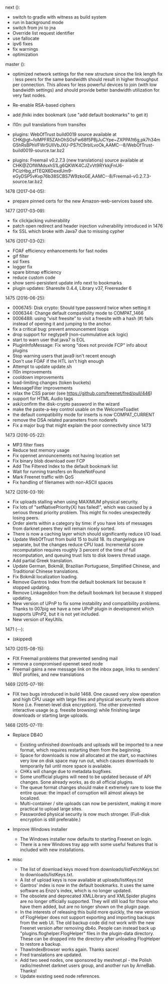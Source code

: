 next ():

- switch to gradle with witness as build system
- run in background mode
- switch from jni to jna
- Override list request identifier
- use fallocate
- ipv6 fixes
- fix warnings
- optimization

master ():

- optimized network settings for the new structure since the link
  length fix : less peers for the same bandwidth should result in
  higher throughput per connection. This allows for less powerful
  devices to join (with low bandwidth settings) and should provide
  better bandwidth utilization for very fast nodes.
- Re-enable RSA-based ciphers

- add jfniki index bookmark (use "add default bookmarks" to get it)
- l10n: pull translations from transifex

- plugins: WebOfTrust build0019
  source available at
  CHK@gt~foMPFR5ZAhOhSOsFw68f5PBjJuCYpe~ZXPPA1t6g,pk7h34mG5hRsBPhVFWr5UllVbJXU-PS7tC9rbILvoOk,AAMC--8/WebOfTrust-build0019-source.tar.bz2
- plugins: Freemail v0.2.7.3 (new translations)
  source available at
  CHK@ZOfWMdsxhS1Lg6QKWK4CJZvVt9RYkkjFnU6-PCizHbg,zfTEQX6DexdUm9-eGyDSP5vKvp76b38SCBS7W9zkoGE,AAMC--8/Freemail-v0.2.7.3-source.tar.bz2

1478 (2017-04-05):

- prepare pinned certs for the new Amazon-web-services based site.

1477 (2017-03-09):

- fix clickjacking vulnerability
- patch open redirect and header injection vulnerability introduced in 1476
- fix SSL which broke with Java7 due to missing cypher

1476 (2017-03-02):

- FOAF efficiency enhancements for fast nodes
- gif filter
- ssl fixes
- logger fix
- spare bitmap efficiency
- reduce custom code
- show semi-persistent update info next to bookmarks
- plugin updates: Sharesite 0.4.4, Library v37, Freereader 6

1475 (2016-06-25):

- 0006745: Disk crypto: Should type password twice when setting it
- 0006344: Change default compatibility mode to COMPAT_1466
- 0006488: using “visit freesite” to visit a freesite with a hash (#) fails instead of opening it and jumping to the anchor.
- fix a critical bug: prevent announcement loops
- drop support for negtype9 (non-cummulative ack logic)
- start to warn user that java7 is EOL
- PluginInfoMessage: Fix wrong "does not provide FCP" info about plugins
- Stop warning users that java9 isn't recent enough
- Don't use FOAF if the HTL isn't high enough
- Attempt to update update.sh
- l10n improvements
- cooldown improvements
- load-limiting changes (token buckets)
- MessageFilter improvements
- relax the CSS parser (see https://github.com/freenet/fred/pull/446)
- support for HTML Audio tags
- ask/confirm the disk-crypto password in the wizard
- make the paste-a-key control usable on the WelcomeToadlet
- the default compatibility mode for inserts is now COMPAT_CURRENT
- remove the DSA related parameters from noderefs
- Fix a major bug that might explain the poor connectivity since 1473

1473 (2016-05-22):

- MP3 filter fixes
- Reduce test memory usage
- Fix opennet announcements not having location set
- Fix binary blob download over FCP
- Add The Filtered Index to the default bookmark list
- Wait for running transfers on RouteNotFound
- Mark Freenet traffic with QoS
- Fix handling of filenames with non-ASCII spaces

1472 (2016-03-19):

- Fix uploads stalling when using MAXIMUM physical security.
- Fix lots of "setNativePriority(X) has failed!", which was caused by a serious thread priority problem. This might fix nodes unexpectedly losing peers.
- Order alerts within a category by time: if you have lots of messages from darknet peers they will remain nicely sorted.
- There is now a caching layer which should significantly reduce I/O load.
- Update WebOfTrust from build 15 to build 18. Its changelogs are separate, but the changes reduce CPU load. Incremental score recomputation requires roughly 3 percent of the time of full recomputation, and queuing trust lists to disk lowers thread usage.
- Add partial Greek translation.
- Update German, Bokmål, Brazilian Portuguese, Simplified Chinese, and Traditional Chinese translations.
- Fix Bokmål localization loading.
- Remove Gantros Index from the default bookmark list because it stopped updating.
- Remove Linkageddon from the default bookmark list because it stopped updating.
- New version of UPnP to fix some instability and compatibility problems. Thanks to 007pig we have a new UPnP plugin in development which supports UPnP2, but it is not yet included.
- New version of KeyUtils.

1471 (--):

- (skipped)

1470 (2015-08-15):

- FIX Freemail problems that prevented sending mail
- remove a compromised opennet seed node
- Freemail gains a new message link on the inbox page, links to
  senders' WoT profiles, and new translations

1469 (2015-07-19):

- FIX two bugs introduced in build 1468. One caused very slow
  operation and high CPU usage with large files and physical security
  levels above None (i.e.  Freenet-level disk encryption). The other
  prevented interactive usage (e.g. freesite browsing) while finishing
  large downloads or starting large uploads.

1468 (2015-07-11):

- Replace DB4O

  - Existing unfinished downloads and uploads will be imported to a
    new format, which requires restarting them from the beginning.
  - Space for downloads is now all allocated at the start, so machines
    very low on disk space may run out, which causes downloads to
    temporarily fail until more space is available.
  - CHKs will change due to metadata bugfixes.
  - Some unofficial plugins will need to be updated because of API
    changes. Sone already works, as do all official plugins.
  - The queue format changes should make it extremely rare to lose the
    entire queue: the impact of corruption will almost always be
    localized.
  - Multi-container / site uploads can now be persistent, making it
    more practical to upload large sites.
  - Passworded physical security is now much stronger. (Full-disk
    encryption is still preferable.)


- Improve Windows installer

  - The Windows installer now defaults to starting Freenet on login.
  - There is a new Windows tray app with some useful features that is
    included with new installations.

- misc

  - The list of download keys moved from downloads/listFetchKeys.txt
    to downloads/listKeys.txt.
  - A list of upload keys is now available at uploads/listKeys.txt
  - Gantros' index is now in the default bookmarks. It uses the same
    software as Enzo's index, which is no longer updated.
  - The obsolete and deprecated XMLLibrary and XMLSpider plugins are
    no longer officially supported. They will still load for those who
    have them added, but are no longer shown on the plugin page.
  - In the interests of releasing this build more quickly, the new
    version of FlogHelper does not support exporting and importing
    backups from the web UI. The old backup code did not work with the
    new Freenet version after removing db4o. People can instead back
    up "plugins.floghelper.FlogHelper" files in the plugin-data
    directory. These can be dropped into the directory after unloading
    FlogHelper to restore a backup.
  - ThawIndexBrowser works again. Thanks saces!
  - Fred translations are updated.
  - Add two seed nodes, one sponsored by meshnet.pl - the Polish
    radio/meshnet darknet users group, and another run by
    ArneBab. Thanks!
  - Update existing seed node references.
